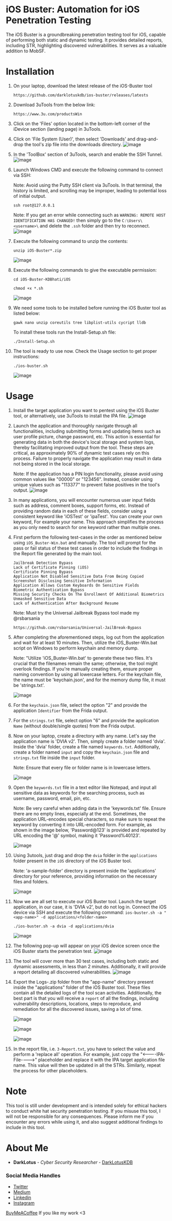 # iOS Buster: Automation for iOS Penetration Testing
The iOS Buster is a groundbreaking penetration testing tool for iOS, capable of performing both static and dynamic testing. It provides detailed reports, including STR, highlighting discovered vulnerabilities. It serves as a valuable addition to MobSF.

# Installation
1. On your laptop, download the latest release of the iOS-Buster tool
   ``` 
   https://github.com/darklotuskdb/ios-buster/releases/latests
   ```

2. Download 3uTools from the below link:
   ``` 
   https://www.3u.com/productsWin
   ```
3. Click on the 'Files' option located in the bottom-left corner of the iDevice section (landing page) in 3uTools.
4. Click on 'File System (User)', then select 'Downloads' and drag-and-drop the tool's zip file into the downloads directory.
   ![image](https://github.com/darklotuskdb/ios-buster/assets/29382875/8570b659-48e7-4c70-9016-391bde40416c)
5. In the 'ToolBox' section of 3uTools, search and enable the SSH Tunnel.
   ![image](https://github.com/darklotuskdb/ios-buster/assets/29382875/76e3b6b8-52a4-4183-8778-1a5dc44202d2)
6. Launch Windows CMD and execute the following command to connect via SSH:

   Note: Avoid using the Putty SSH client via 3uTools. In that terminal, the history is limited, and scrolling may be improper, leading to potential loss of initial output.
   ```
   ssh root@127.0.0.1
   ```
   Note: If you get an error while connecting such as ``` WARNING: REMOTE HOST IDENTIFICATION HAS CHANGED! ``` then simply go to the ``` C:\Users\<username>\ ``` and delete the ``` .ssh ``` folder and then try to reconnect.
   ![image](https://github.com/darklotuskdb/ios-buster/assets/29382875/67e68621-bdb9-4d40-94aa-e93a9245ff18)
7. Execute the following command to unzip the contents:
   ```
   unzip iOS-Buster*.zip
   ```
   ![image](https://github.com/darklotuskdb/ios-buster/assets/29382875/8469b545-0b0f-4e73-90ea-f16738dd4e33)
8. Execute the following commands to give the executable permission:
   ```
   cd iOS-Buster-KDBhati/iOS
   ```
   ```
   chmod +x *.sh
   ```
   ![image](https://github.com/darklotuskdb/ios-buster/assets/29382875/86a83755-01df-468d-b00b-33db9c300531)
9. We need some tools to be installed before running the iOS Buster tool as listed below:
    ```
    gawk nano unzip coreutils tree libplist-utils cycript lldb
    ```
    To install these tools run the Install-Setup.sh file:
      ```
      ./Install-Setup.sh
      ```
10. The tool is ready to use now. Check the Usage section to get proper instructions:
    ```
    ./ios-buster.sh
    ```
    ![image](https://github.com/darklotuskdb/ios-buster/assets/29382875/c1ad30a8-8422-4d93-a493-f64fd16573e9)

# Usage
1. Install the target application you want to pentest using the iOS Buster tool, or alternatively, use 3uTools to install the IPA file.
   ![image](https://github.com/darklotuskdb/ios-buster/assets/29382875/b61c5475-a3b0-4853-bcae-13b85ba8e5dc)

2. Launch the application and thoroughly navigate through all functionalities, including submitting forms and updating items such as user profile picture, change password, etc. This action is essential for generating data in both the device's local storage and system logs, thereby facilitating improved output from the tool. These steps are critical, as approximately 90% of dynamic test cases rely on this process. Failure to properly navigate the application may result in data not being stored in the local storage.
   
   Note: If the application has a PIN login functionality, please avoid using common values like "00000" or "123456". Instead, consider using unique values such as "113377" to prevent false positives in the tool's output.
   ![image](https://github.com/darklotuskdb/ios-buster/assets/29382875/8f5d7d69-23af-431d-a773-f185994ca3a7)

4. In many applications, you will encounter numerous user input fields such as address, comment boxes, support forms, etc. Instead of providing random data in each of these fields, consider using a consistent keyword like 'iOSTest' or 'ipaTest'. You can create your own keyword, For example your name. This approach simplifies the process as you only need to search for one keyword rather than multiple ones.
5. First perform the following test-cases in the order as mentioned below using ``` iOS_Buster-Win.bat ``` and manually. The tool will prompt for the pass or fail status of these test cases in order to include the findings in the Report file generated by the main tool.
   ```
   Jailbreak Detection Bypass
   Lack of Certificate Pinning (iOS)
   Certificate Pinning Bypass
   Application Not Disabled Sensitive Data From Being Copied
   Screenshot Disclosing Sensitive Information 
   Application Allows Custom Keyboards On Sensitive Fields
   Biometric Authentication Bypass
   Missing Security Checks On The Enrollment Of Additional Biometrics
   Unmasked Sensitive Data
   Lack of Authentication After Background Resume
   ```

   Note: Must try the Universal Jailbreak Bypass tool made my @rsbarsania
   ```
   https://github.com/rsbarsania/Universal-JailBreak-Bypass
   ```
6. After completing the aforementioned steps, log out from the application and wait for at least 10 minutes. Then, utilize the iOS_Buster-Win.bat script on Windows to perform keychain and memory dump.

   Note: "Utilize 'iOS_Buster-Win.bat' to generate these two files. It's crucial that the filenames remain the same; otherwise, the tool might overlook findings. If you're manually creating them, ensure proper naming convention by using all lowercase letters. For the keychain file, the name must be 'keychain.json', and for the memory dump file, it must be 'strings.txt'.
   
   ![image](https://github.com/darklotuskdb/ios-buster/assets/29382875/6ad1e8ed-5456-4073-9e26-616bcde60070)

8.  For the ``` keychain.json ``` file, select the option "2" and provide the application ``` Identifier ``` from the Frida output.
9.  For the ``` strings.txt ``` file, select option "6" and provide the application ``` Name ``` (without double/single quotes) from the Frida output.
10.  Now on your laptop, create a directory with any name. Let's say the application name is 'DVIA v2'. Then, simply create a folder named 'dvia'. Inside the 'dvia' folder, create a file named ``` keywords.txt ```. Additionally, create a folder named ``` input ``` and copy the ``` keychain.json ``` file and ``` strings.txt ``` file inside the ``` input ``` folder.

     Note: Ensure that every file or folder name is in lowercase letters.
     
       ![image](https://github.com/darklotuskdb/ios-buster/assets/29382875/4e3721ab-c2e4-4f8a-9c19-59b023a3c3b4)
11. Open the ``` keywords.txt ``` file in a text editor like Notepad, and input all sensitive data as keywords for the searching process, such as username, password, email, pin, etc.
   
    Note: Be very careful when adding data in the 'keywords.txt' file. Ensure there are no empty lines, especially at the end. Sometimes, the application URL-encodes special characters, so make sure to repeat the keyword by converting it into URL-encoded form. For example, as shown in the image below, 'Password@123' is provided and repeated by URL encoding the '@' symbol, making it 'Password%40123'.

      ![image](https://github.com/darklotuskdb/ios-buster/assets/29382875/5bc5806f-48c5-4de7-bfa0-2d9e0b5c0040)
   
12. Using 3utools, just drag and drop the ``` dvia ``` folder in the ``` applications ``` folder present in the ``` iOS ``` directory of the iOS Buster tool.

      Note: 'a-sample-folder' directory is present inside the 'applications' directory for your reference, providing information on the necessary files and folders.

      ![image](https://github.com/darklotuskdb/ios-buster/assets/29382875/c83a3977-0691-43df-9244-972f08a47adf)

13. Now we are all set to execute our iOS Buster tool. 
   Launch the target application, in our case, it is 'DVIA v2', but do not log in. Connect the iOS device via SSH and execute the following command: ``` ios-buster.sh -a "<app-name>" -d applications/<folder-name> ```

    ```
    ./ios-buster.sh -a dvia -d applications/dvia
    ```

    ![image](https://github.com/darklotuskdb/ios-buster/assets/29382875/447ca84b-fb3e-4ba2-ad4e-e0e7e2e9615f)

14. The following pop-up will appear on your iOS device screen once the iOS Buster starts the penetration test.
    ![image](https://github.com/darklotuskdb/ios-buster/assets/29382875/e36b0cc4-24e4-4be1-939e-2275fdf75a09)

15. The tool will cover more than 30 test cases, including both static and dynamic assessments, in less than 2 minutes. Additionally, it will provide a report detailing all discovered vulnerabilities.
      ![image](https://github.com/darklotuskdb/ios-buster/assets/29382875/d3953350-05af-4ab8-a7ed-b679b3152986)

16. Export the Logs-<app-name>.zip folder from the "app-name" directory present inside the "applications" folder of the iOS Buster tool. These files contain all the detailed logs of the tool scan activities. Additionally, the best part is that you will receive a ``` report ``` of all the findings, including vulnerability descriptions, locations, steps to reproduce, and remediation for all the discovered issues, saving a lot of time.

    ![image](https://github.com/darklotuskdb/ios-buster/assets/29382875/280556e2-5210-41e7-8f05-ed8d4029cab6)

    ![image](https://github.com/darklotuskdb/ios-buster/assets/29382875/17aae5d8-f1e7-44a2-a417-c88859dc0394)

    ![image](https://github.com/darklotuskdb/ios-buster/assets/29382875/a960b636-1680-4ded-8c1b-fb5d776f270b)

17. In the report file, i.e. ``` 3-Report.txt ```, you have to select the value and perform a 'replace all' operation. For example, just copy the "<----IPA-File---->" placeholder and replace it with the IPA target application file name. This value will then be updated in all the STRs. Similarly, repeat the process for other placeholders.

# Note
This tool is still under development and is intended solely for ethical hackers to conduct white hat security penetration testing. If you misuse this tool, I will not be responsible for any consequences. Please inform me if you encounter any errors while using it, and also suggest additional findings to include in this tool.

# About Me

* **DarkLotus** - *Cyber Security Researcher* - [DarkLotusKDB](https://github.com/darklotuskdb)

### Social Media Handles
* [Twitter](https://twitter.com/darklotuskdb)
* [Medium](https://medium.com/@darklotus)
* [Linkedin](https://www.linkedin.com/in/kamaldeepbhati/)
* [Instagram](https://www.instagram.com/kamaldeepbhati/)

[BuyMeACoffee](https://www.buymeacoffee.com/darklotus) If you like my work <3

